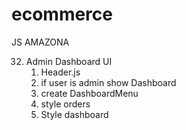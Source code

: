 # ecommerce

JS AMAZONA

32. Admin Dashboard UI
    1. Header.js
    2. if user is admin show Dashboard
    3. create DashboardMenu
    4. style orders
    5. Style dashboard

